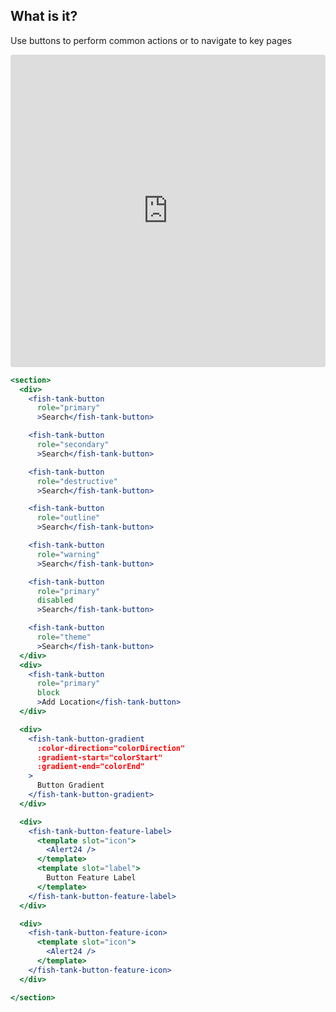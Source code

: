 <div>
  <h2>What is it?</h2>
  <p>Use buttons to perform common actions or to navigate to key pages</p>
  <iframe src="https://codesandbox.io/embed/4nwp34xn9?fontsize=14" title="@fishtank/CTAButtons" allow="geolocation; microphone; camera; midi; vr; accelerometer; gyroscope; payment; ambient-light-sensor; encrypted-media" style="width:100%; height:500px; border:0; border-radius: 4px; overflow:hidden;" sandbox="allow-modals allow-forms allow-popups allow-scripts allow-same-origin"></iframe>

  ```jsx
  <section>
    <div>
      <fish-tank-button 
        role="primary" 
        >Search</fish-tank-button>

      <fish-tank-button 
        role="secondary" 
        >Search</fish-tank-button>

      <fish-tank-button 
        role="destructive" 
        >Search</fish-tank-button>

      <fish-tank-button 
        role="outline" 
        >Search</fish-tank-button>

      <fish-tank-button 
        role="warning" 
        >Search</fish-tank-button>

      <fish-tank-button 
        role="primary"
        disabled 
        >Search</fish-tank-button>

      <fish-tank-button 
        role="theme" 
        >Search</fish-tank-button>
    </div>
    <div>
      <fish-tank-button 
        role="primary"
        block
        >Add Location</fish-tank-button>
    </div>

    <div>
      <fish-tank-button-gradient 
        :color-direction="colorDirection" 
        :gradient-start="colorStart" 
        :gradient-end="colorEnd"
      >
        Button Gradient
      </fish-tank-button-gradient>
    </div>

    <div>
      <fish-tank-button-feature-label> 
        <template slot="icon">
          <Alert24 />
        </template>
        <template slot="label">
          Button Feature Label
        </template>
      </fish-tank-button-feature-label>
    </div>

    <div>
      <fish-tank-button-feature-icon> 
        <template slot="icon">
          <Alert24 />
        </template>
      </fish-tank-button-feature-icon>
    </div>

  </section>
  ```
</div>